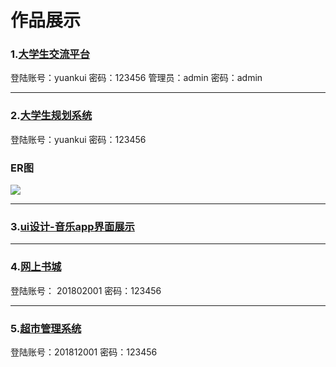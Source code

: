 # 作品展示




### 1.[大学生交流平台](http://39.107.115.155:8080/JLPT "大学生交流平台")
登陆账号：yuankui		密码：123456
管理员：admin  密码：admin



----------


### 2.[大学生规划系统](http://39.105.76.3:8080/adminServer/admin/admin_login.jsp "大学生规划系统")
登陆账号：yuankui		密码：123456


### ER图

<img src="./img/ER图.jpg" />

----------


### 3.[ui设计-音乐app界面展示](http://39.105.76.3:8080/musicDemo/demo)


----------


### 4.[网上书城](http://39.105.76.3:8080/bookshop/mainPage)
登陆账号： 201802001  	密码：123456


----------
### 5.[超市管理系统](http://39.105.76.3:8080/yk.supermarket.manager.system/login.jsp)
登陆账号：201812001 	密码：123456
